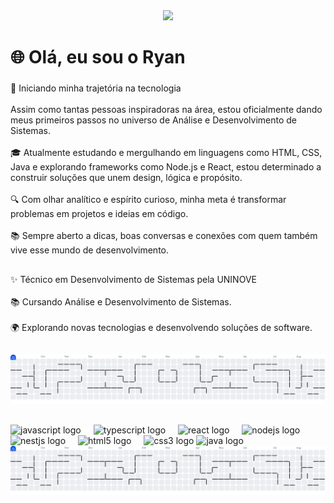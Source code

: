 <div align="center">
  <img height="280" src="https://media.discordapp.net/attachments/1277468187557892191/1412901940815200256/33e1c758-f989-43d9-bc8f-d9818a526720.png?ex=68b9faf9&is=68b8a979&hm=2cb477b55ee75eef694d01c837f401cdf0702bf5c7f2eb21c1188683bb628f63&=&format=webp&quality=lossless"  />
</div>

###

<h1 align="left">🌐 Olá, eu sou o Ryan</h1>

###

<p align="left">🚀 Iniciando minha trajetória na tecnologia<br><br>Assim como tantas pessoas inspiradoras na área, estou oficialmente dando meus primeiros passos no universo de Análise e Desenvolvimento de Sistemas.<br><br>🎓 Atualmente estudando e mergulhando em linguagens como HTML, CSS, Java e explorando frameworks como Node.js e React, estou determinado a construir soluções que unem design, lógica e propósito.<br><br>🔍 Com olhar analítico e espírito curioso, minha meta é transformar problemas em projetos e ideias em código.<br><br>📚 Sempre aberto a dicas, boas conversas e conexões com quem também vive esse mundo de desenvolvimento.</p>

###

<h2 align="left"></h2>

###

<p align="left">✨ Técnico em Desenvolvimento de Sistemas pela UNINOVE<br><br>📚 Cursando Análise e Desenvolvimento de Sistemas. <br><br>🌍 Explorando novas tecnologias e desenvolvendo soluções de software.</p>

###

<h2 align="left"></h2>

###

<picture>
  <source media="(prefers-color-scheme: dark)" srcset="https://raw.githubusercontent.com/RyanMS27/RyanMS27/output/pacman-contribution-graph-dark.svg">
  <source media="(prefers-color-scheme: light)" srcset="https://raw.githubusercontent.com/RyanMS27/RyanMS27/output/pacman-contribution-graph.svg">
  <img alt="pacman contribution graph" src="https://raw.githubusercontent.com/RyanMS27/RyanMS27/output/pacman-contribution-graph.svg">
</picture>

###

<h2 align="left"></h2>

###

<div align="left">
  <img src="https://cdn.jsdelivr.net/gh/devicons/devicon/icons/javascript/javascript-original.svg" height="40" alt="javascript logo"  />
  <img width="12" />
  <img src="https://cdn.jsdelivr.net/gh/devicons/devicon/icons/typescript/typescript-original.svg" height="40" alt="typescript logo"  />
  <img width="12" />
  <img src="https://cdn.jsdelivr.net/gh/devicons/devicon/icons/react/react-original.svg" height="40" alt="react logo"  />
  <img width="12" />
  <img src="https://cdn.jsdelivr.net/gh/devicons/devicon/icons/nodejs/nodejs-original.svg" height="40" alt="nodejs logo"  />
  <img width="12" />
  <img src="https://cdn.jsdelivr.net/gh/devicons/devicon/icons/nestjs/nestjs-original.svg" height="40" alt="nestjs logo"  />
  <img width="12" />
  <img src="https://cdn.jsdelivr.net/gh/devicons/devicon/icons/html5/html5-original.svg" height="40" alt="html5 logo"  />
  <img width="12" />
  <img src="https://cdn.jsdelivr.net/gh/devicons/devicon/icons/css3/css3-original.svg" height="40" alt="css3 logo"  />
  <img src="https://images.icon-icons.com/3398/PNG/512/java_logo_icon_214654.png" height="40" alt="java logo"  />
</div>
<picture>
  <source media="(prefers-color-scheme: dark)" srcset="https://raw.githubusercontent.com/RyanMS27/RyanMS27/output/pacman-contribution-graph-dark.svg">
  <source media="(prefers-color-scheme: light)" srcset="https://raw.githubusercontent.com/RyanMS27/RyanMS27/output/pacman-contribution-graph.svg">
  <img alt="pacman contribution graph" src="https://raw.githubusercontent.com/RyanMS27/RyanMS27/output/pacman-contribution-graph.svg">
</picture>

###
###
